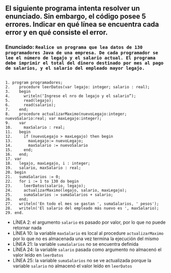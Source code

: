 ## El siguiente programa intenta resolver un enunciado. Sin embargo, el código posee 5 errores. Indicar en qué línea se encuentra cada error y en qué consiste el error.
### Enunciado: `Realice un programa que lea datos de 130 programadores Java de una empresa. De cada programador se lee el número de legajo y el salario actual. El programa debe imprimir el total del dinero destinado por mes al pago de salarios, y el salario del empleado mayor legajo.`
##
```
1. program programadores;
2.    procedure leerDatos(var legajo: integer; salario : real);
3.    begin
4.      writeln(‘Ingrese el nro de legajo y el salario”);
5.      read(legajo);
6.      read(salario);
7.    end;
8.    procedure actualizarMaximo(nuevoLegajo:integer; nuevoSalario:real; var maxLegajo:integer);
9.    var
10.     maxSalario : real;
11.   begin
12.     if (nuevoLegajo > maxLegajo) then begin
13.       maxLegajo:= nuevoLegajo;
14.       maxSalario := nuevoSalario
15.     end;
16.   end;
17. var
18.   legajo, maxLegajo, i : integer;
19.   salario, maxSalario : real;
20. begin
21.   sumaSalarios := 0;
22.   for i := 1 to 130 do begin
23.     leerDatos(salario, legajo);
24.     actualizarMaximo(legajo, salario, maxLegajo);
25.     sumaSalarios := sumaSalarios + salario;
26.   end;
27.   writeln('En todo el mes se gastan ', sumaSalarios, ' pesos');
28.   writeln('El salario del empleado más nuevo es ', maxSalario);
29. end.
```

- LÍNEA 2: el argumento `salario` es pasado por valor, por lo que no puede retornar nada
- LÍNEA 10: la variable `maxSalario` es local al procedure `actualizarMaximo` por lo que no es almacenada una vez termina la ejecución del mismo
- LÍNEA 21: la variable `sumaSalarios` no se encuentra definida
- LÍNEA 24: la variable `salario` pasada como argumento no almacenó el valor leído en `leerDatos`
- LÍNEA 25: la variable `sumaSalarios` no se ve actualizada porque la variable `salario` no almacenó el valor leído en `leerDatos`
